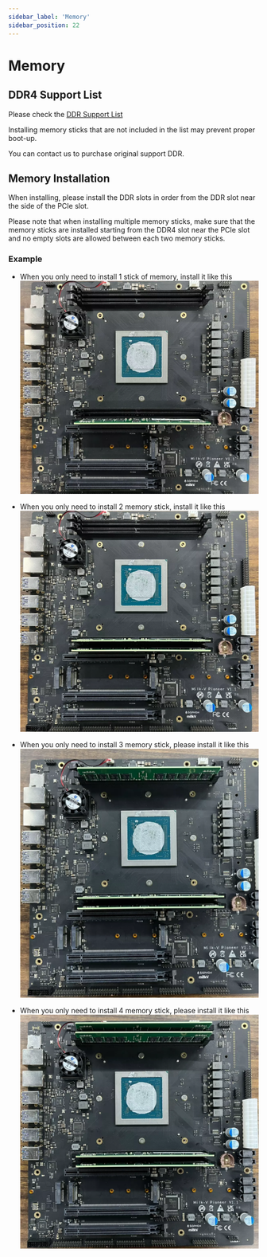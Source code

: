 ```yaml
---
sidebar_label: 'Memory'
sidebar_position: 22
---
```

# Memory

## DDR4 Support List
Please check the [DDR Support List](https://github.com/milkv-pioneer/hardware/blob/main/pioneer_ddr_list.pdf)

Installing memory sticks that are not included in the list may prevent proper boot-up.  

You can contact us to purchase original support DDR.
## Memory Installation
When installing, please install the DDR slots in order from the DDR slot near the side of the PCIe slot.  

Please note that when installing multiple memory sticks, make sure that the memory sticks are installed starting from the DDR4 slot near the PCIe slot and no empty slots are allowed between each two memory sticks.

### Example

- When you only need to install 1 stick of memory, install it like this
![DDR_1](/docs/pioneer/ddr_1.webp)  

- When you only need to install 2 memory stick, install it like this
![DDR_2](/docs/pioneer/ddr_2.webp)  

- When you only need to install 3 memory stick, please install it like this
![DDR_3](/docs/pioneer/ddr_3.webp)  

- When you only need to install 4 memory stick, please install it like this
![DDR_4](/docs/pioneer/ddr_4.webp)